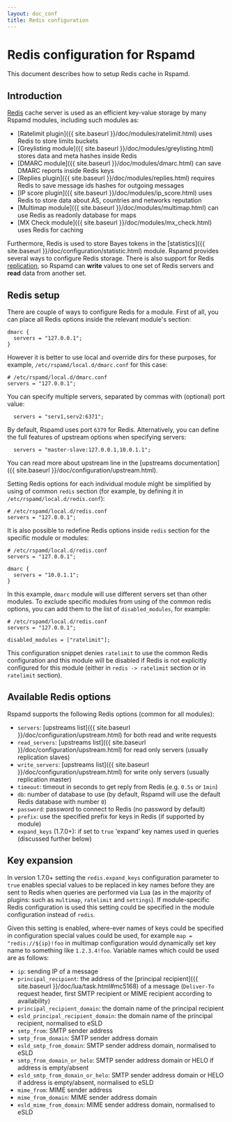 ```yaml
---
layout: doc_conf
title: Redis configuration
---
```


# Redis configuration for Rspamd

This document describes how to setup Redis cache in Rspamd.

## Introduction

[Redis](http://redis.io) cache server is used as an efficient key-value storage by many Rspamd modules, including such modules as:

* [Ratelimit plugin]({{ site.baseurl }}/doc/modules/ratelimit.html) uses Redis to store limits buckets
* [Greylisting module]({{ site.baseurl }}/doc/modules/greylisting.html) stores data and meta hashes inside Redis
* [DMARC module]({{ site.baseurl }}/doc/modules/dmarc.html) can save DMARC reports inside Redis keys
* [Replies plugin]({{ site.baseurl }}/doc/modules/replies.html) requires Redis to save message ids hashes for outgoing messages
* [IP score plugin]({{ site.baseurl }}/doc/modules/ip_score.html) uses Redis to store data about AS, countries and networks reputation
* [Multimap module]({{ site.baseurl }}/doc/modules/multimap.html) can use Redis as readonly database for maps
* [MX Check module]({{ site.baseurl }}/doc/modules/mx_check.html) uses Redis for caching

Furthermore, Redis is used to store Bayes tokens in the [statistics]({{ site.baseurl }}/doc/configuration/statistic.html) module. Rspamd provides several ways to configure Redis storage. There is also support for Redis [replication](http://redis.io/topics/replication), so Rspamd can **write** values to one set of Redis servers and **read** data from another set.

## Redis setup

There are couple of ways to configure Redis for a module. First of all, you can place all Redis options inside the relevant module's section:

~~~ucl
dmarc {
  servers = "127.0.0.1";
}
~~~

However it is better to use local and override dirs for these purposes, for example, `/etc/rspamd/local.d/dmarc.conf` for this case:

~~~ucl
# /etc/rspamd/local.d/dmarc.conf
servers = "127.0.0.1";
~~~

You can specify multiple servers, separated by commas with (optional) port value:

~~~ucl
  servers = "serv1,serv2:6371";
~~~

By default, Rspamd uses port `6379` for Redis. Alternatively, you can define the full features of upstream options when specifying servers:

~~~ucl
  servers = "master-slave:127.0.0.1,10.0.1.1";
~~~

You can read more about upstream line in the [upstreams documentation]({{ site.baseurl }}/doc/configuration/upstream.html).

Setting Redis options for each individual module might be simplified by using of common `redis` section (for example, by defining it in `/etc/rspamd/local.d/redis.conf`):

~~~ucl
# /etc/rspamd/local.d/redis.conf
servers = "127.0.0.1";
~~~

It is also possible to redefine Redis options inside `redis` section for the specific module or modules:

~~~ucl
# /etc/rspamd/local.d/redis.conf
servers = "127.0.0.1";

dmarc {
  servers = "10.0.1.1";
}
~~~

In this example, `dmarc` module will use different servers set than other modules. To exclude specific modules from using of the common redis options, you can add them to the list of `disabled_modules`, for example:

~~~ucl
# /etc/rspamd/local.d/redis.conf
servers = "127.0.0.1";

disabled_modules = ["ratelimit"];
~~~

This configuration snippet denies `ratelimit` to use the common Redis configuration and this module will be disabled if Redis is not explicitly configured for this module (either in `redis -> ratelimit` section or in `ratelimit` section).

## Available Redis options

Rspamd supports the following Redis options (common for all modules):

* `servers`: [upstreams list]({{ site.baseurl }}/doc/configuration/upstream.html) for both read and write requests
* `read_servers`: [upstreams list]({{ site.baseurl }}/doc/configuration/upstream.html) for read only servers (usually replication slaves)
* `write_servers`: [upstreams list]({{ site.baseurl }}/doc/configuration/upstream.html) for write only servers (usually replication master)
* `timeout`: timeout in seconds to get reply from Redis (e.g. `0.5s` or `1min`)
* `db`: number of database to use (by default, Rspamd will use the default Redis database with number `0`)
* `password`: password to connect to Redis (no password by default)
* `prefix`: use the specified prefix for keys in Redis (if supported by module)
* `expand_keys` (1.7.0+): if set to `true` 'expand' key names used in queries (discussed further below)

## Key expansion

In version 1.7.0+ setting the `redis.expand_keys` configuration parameter to `true` enables special values to be replaced in key names before they are sent to Redis when queries are performed via Lua (as in the majority of plugins: such as `multimap`, `ratelimit` and `settings`). If module-specific Redis configuration is used this setting could be specified in the module configuration instead of `redis`.

Given this setting is enabled, where-ever names of keys could be specified in configuration special values could be used, for example `map = "redis://${ip}!foo` in multimap configuration would dynamically set key name to something like `1.2.3.4!foo`. Variable names which could be used are as follows:

* `ip`: sending IP of a message
* `principal_recipient`: the address of the [principal recipient]({{ site.baseurl }}/doc/lua/task.html#mc5168) of a message (`Deliver-To` request header, first SMTP recipient or MIME recipient according to availability)
* `principal_recipient_domain`: the domain name of the principal recipient
* `esld_principal_recipient_domain`: the domain name of the principal recipient, normalised to eSLD
* `smtp_from`: SMTP sender address
* `smtp_from_domain`: SMTP sender address domain
* `esld_smtp_from_domain`: SMTP sender address domain, normalised to eSLD
* `smtp_from_domain_or_helo`: SMTP sender address domain or HELO if address is empty/absent
* `esld_smtp_from_domain_or_helo`: SMTP sender address domain or HELO if address is empty/absent, normalised to eSLD
* `mime_from`: MIME sender address
* `mime_from_domain`: MIME sender address domain
* `esld_mime_from_domain`: MIME sender address domain, normalised to eSLD
